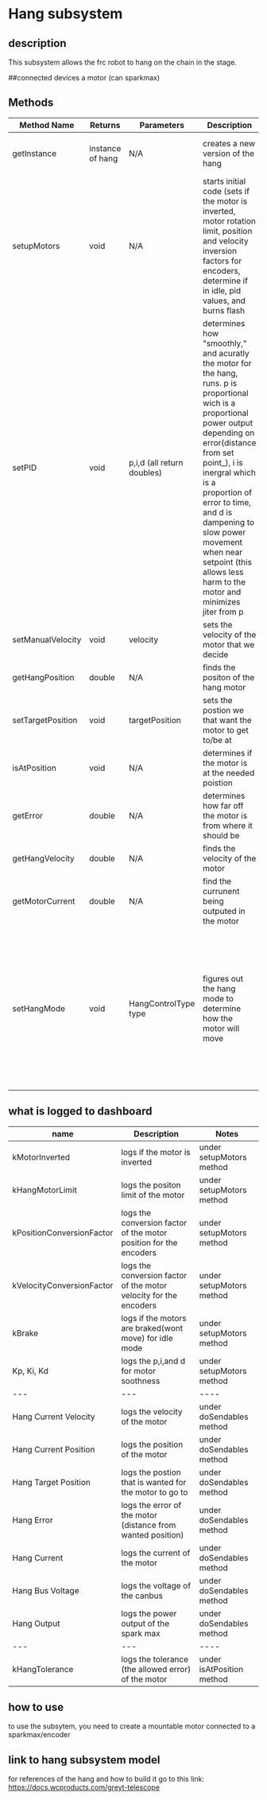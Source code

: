 # Hang subsystem
## description
This subsystem allows the frc robot to hang on the chain in the stage.

##connected devices
a motor (can sparkmax)

## Methods
| Method Name | Returns | Parameters | Description | Notes |
| --- | --- | ---- | ---- | --- |
|getInstance|instance of hang |N/A|creates a new version of the hang| can only have one instance a time|
|setupMotors|void|N/A|starts initial code (sets if the motor is inverted, motor rotation limit, position and velocity inversion factors for encoders, determine if in idle, pid values, and burns flash| |
|setPID|void|p,i,d (all return doubles)|determines how "smoothly," and acuratly the motor for the hang, runs. p is proportional wich is a proportional power output depending on error(distance from set point_), i is inergral which is a proportion of error to time, and d is dampening to slow power movement when near setpoint (this allows less harm to the motor and minimizes jiter from p| |
|setManualVelocity|void|velocity|sets the velocity of the motor that we decide| |
|getHangPosition|double|N/A|finds the positon of the hang motor|through rotations|
|setTargetPosition|void|targetPosition|sets the postion we that want the motor to get to/be at| |
|isAtPosition|void|N/A|determines if the motor is at the needed poistion| |
|getError|double|N/A|determines how far off the motor is from where it should be|target position-current position|
|getHangVelocity|double|N/A|finds the velocity of the motor| |
|getMotorCurrent|double|N/A|find the currunent being outputed in the motor|in amps|
|setHangMode|void|HangControlType type|figures out the hang mode to determine how the motor will move|uses a enum class. the modes either run at a constant voltage (MANUAL mode), or the motor goes to a postion using PID (PID mode) |

## what is logged to dashboard
| name | Description | Notes |
| --- | --- | ---- |
|kMotorInverted|logs if the motor is inverted|under setupMotors method|
|kHangMotorLimit|logs the positon limit of the motor|under setupMotors method|
|kPositionConversionFactor|logs the conversion factor of the motor position for the encoders|under setupMotors method|
|kVelocityConversionFactor|logs the conversion factor of the motor velocity for the encoders|under setupMotors method|
|kBrake|logs if the motors are braked(wont move) for idle mode|under setupMotors method|
|Kp, Ki, Kd| logs the p,i,and d for motor soothness|under setupMotors method|
| --- | --- | ---- |
|Hang Current Velocity|logs the velocity of the motor|under doSendables method|
|Hang Current Position|logs the position of the motor|under doSendables method|
|Hang Target Position|logs the postion that is wanted for the motor to go to|under doSendables method|
|Hang Error|logs the error of the motor (distance from wanted position)|under doSendables method|
|Hang Current|logs the current of the motor|under doSendables method|
|Hang Bus Voltage|logs the voltage of the canbus|under doSendables method|
|Hang Output|logs the power output of the spark max|under doSendables method|
| --- | --- | ---- |
|kHangTolerance|logs the tolerance (the allowed error) of the motor|under isAtPosition method|

## how to use
to use the subsytem, you need to create a mountable motor connected to a sparkmax/encoder

## link to hang subsystem model
for references of the hang and how to build it go to this link:
https://docs.wcproducts.com/greyt-telescope
